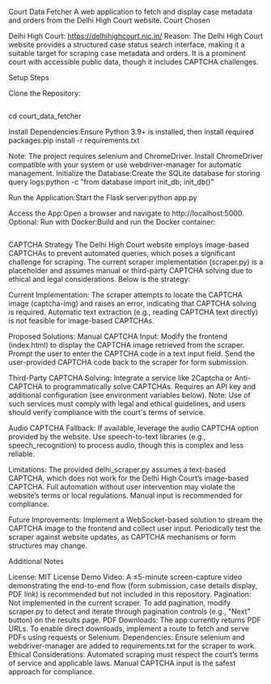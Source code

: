 Court Data Fetcher
A web application to fetch and display case metadata and orders from the Delhi High Court website.
Court Chosen

Delhi High Court: https://delhihighcourt.nic.in/
Reason: The Delhi High Court website provides a structured case status search interface, making it a suitable target for scraping case metadata and orders. It is a prominent court with accessible public data, though it includes CAPTCHA challenges.

Setup Steps

Clone the Repository:
```git clone https://github.com/GunSliger00007/CourtScraper.git
```
cd court_data_fetcher


Install Dependencies:Ensure Python 3.9+ is installed, then install required packages:pip install -r requirements.txt

Note: The project requires selenium and ChromeDriver. Install ChromeDriver compatible with your system or use webdriver-manager for automatic management.
Initialize the Database:Create the SQLite database for storing query logs:python -c "from database import init_db; init_db()"


Run the Application:Start the Flask server:python app.py


Access the App:Open a browser and navigate to http://localhost:5000.
Optional: Run with Docker:Build and run the Docker container:

```docker run -it --rm -p 5000:5000 my-flask-app
```




CAPTCHA Strategy
The Delhi High Court website employs image-based CAPTCHAs to prevent automated queries, which poses a significant challenge for scraping. The current scraper implementation (scraper.py) is a placeholder and assumes manual or third-party CAPTCHA solving due to ethical and legal considerations. Below is the strategy:

Current Implementation:
The scraper attempts to locate the CAPTCHA image (captcha-img) and raises an error, indicating that CAPTCHA solving is required.
Automatic text extraction (e.g., reading CAPTCHA text directly) is not feasible for image-based CAPTCHAs.


Proposed Solutions:
Manual CAPTCHA Input:
Modify the frontend (index.html) to display the CAPTCHA image retrieved from the scraper.
Prompt the user to enter the CAPTCHA code in a text input field.
Send the user-provided CAPTCHA code back to the scraper for form submission.


Third-Party CAPTCHA Solving:
Integrate a service like 2Captcha or Anti-CAPTCHA to programmatically solve CAPTCHAs.
Requires an API key and additional configuration (see environment variables below).
Note: Use of such services must comply with legal and ethical guidelines, and users should verify compliance with the court's terms of service.


Audio CAPTCHA Fallback:
If available, leverage the audio CAPTCHA option provided by the website.
Use speech-to-text libraries (e.g., speech_recognition) to process audio, though this is complex and less reliable.




Limitations:
The provided delhi_scraper.py assumes a text-based CAPTCHA, which does not work for the Delhi High Court’s image-based CAPTCHA.
Full automation without user intervention may violate the website’s terms or local regulations. Manual input is recommended for compliance.


Future Improvements:
Implement a WebSocket-based solution to stream the CAPTCHA image to the frontend and collect user input.
Periodically test the scraper against website updates, as CAPTCHA mechanisms or form structures may change.



Additional Notes

License: MIT License
Demo Video: A ≤5-minute screen-capture video demonstrating the end-to-end flow (form submission, case details display, PDF link) is recommended but not included in this repository.
Pagination: Not implemented in the current scraper. To add pagination, modify scraper.py to detect and iterate through pagination controls (e.g., "Next" button) on the results page.
PDF Downloads: The app currently returns PDF URLs. To enable direct downloads, implement a route to fetch and serve PDFs using requests or Selenium.
Dependencies: Ensure selenium and webdriver-manager are added to requirements.txt for the scraper to work.
Ethical Considerations: Automated scraping must respect the court’s terms of service and applicable laws. Manual CAPTCHA input is the safest approach for compliance.
